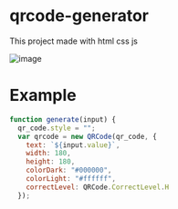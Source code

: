# qrcode-generator

This project made with html css js

![image](https://cdn.discordapp.com/attachments/925063485556150292/947107867549380648/68747470733a2f2f63646e2e646973636f72646170702e636f6d2f6174746163686d656e74732f3932353036333438353535363135303239322f3934373130363631323436323632303734322f756e6b6e6f776e2e706e67.png)

# Example
```js
function generate(input) {
  qr_code.style = "";
  var qrcode = new QRCode(qr_code, {
    text: `${input.value}`,
    width: 180,
    height: 180,
    colorDark: "#000000",
    colorLight: "#ffffff",
    correctLevel: QRCode.CorrectLevel.H
  });
```
